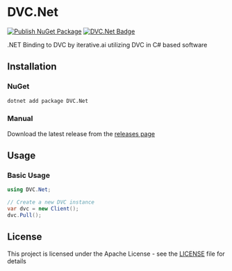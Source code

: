 # DVC.Net

[![Publish NuGet Package](https://github.com/itamadev/DVC.Net/actions/workflows/nuget-push.yml/badge.svg)](https://github.com/itamadev/DVC.Net/actions/workflows/nuget-push.yml)
[![DVC.Net Badge](https://img.shields.io/nuget/v/DVC.Net?label=DVC.Net)](https://www.nuget.org/packages/DVC.Net)

.NET Binding to DVC by iterative.ai utilizing DVC in C# based software

## Installation

### NuGet

```bash
dotnet add package DVC.Net
```

### Manual

Download the latest release from the [releases page](https://github.com/itamadev/DVC.Net/releases)

## Usage

### Basic Usage

```csharp
using DVC.Net;

// Create a new DVC instance
var dvc = new Client();
dvc.Pull();
```

## License

This project is licensed under the Apache License - see the [LICENSE](./LICENSE) file for details
